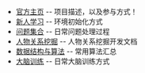   * [官方主页](docs/Home.md) -- 项目描述，以及参与方式！
  * [新人学习](docs/Study.md) -- 环境初始化方式
  * [问题集合](docs/Question.md) -- 日常问题处理过程
  * [人物关系挖掘](docs/Relation.md) -- 人物关系挖掘开发文档
  * [数据结构与算法](docs/algorithm/Home.md) -- 常用算法汇总
  * [大脑训练](docs/BrainTrain.md) -- 日常大脑训练方式
